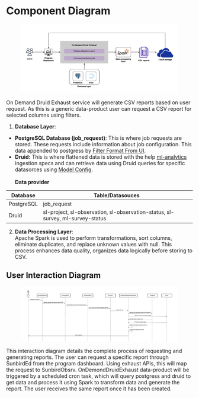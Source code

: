 # Component Diagram

<figure><img src="../../../../../../.gitbook/assets/Screenshot 2023-08-17 at 5.37.41 PM.png" alt=""><figcaption></figcaption></figure>

On Demand Druid Exhaust service will generate CSV reports based on user request. As this is a generic data-product user can request a CSV report for selected columns using filters.

1. **Database Layer**:

* **PostgreSQL Database (job\_request)**: This is where job requests are stored. These requests include information about job configuration. This data appended to postgress by [Filter Format From UI](https://project-sunbird.atlassian.net/wiki/spaces/MC/pages/3339780108/PD+-+Form+Config+-+Release-6.0.0+User+Detail+Report).
* **Druid:** This is where flattened data is stored with the help [ml-analytics](https://ed.sunbird.org/contribute/source-code/workflows/manage-learn/ml-analytics-service/ingestions) ingestion specs and can retrieve data using Druid queries for specific datasorces using [Model Config](https://github.com/Sunbird-Ed/ml-analytics-service/blob/release-5.1.0/druid\_data\_product\_query\_config.txt).\
  \
  **Data provider**

| Database   | Table/Datasouces                                                               |
| ---------- | ------------------------------------------------------------------------------ |
| PostgreSQL | job\_request                                                                   |
| Druid      | sl-project, sl-observation, sl-observation-status, sl-survey, ml-survey-status |

2. **Data Processing Layer**:\
   Apache Spark is used to perform transformations, sort columns, eliminate duplicates, and replace unknown values with null. This process enhances data quality, organizes data logically before storing to CSV.

## **User Interaction Diagram**

<figure><img src="../../../../../../.gitbook/assets/Screenshot 2023-08-17 at 5.39.59 PM.png" alt=""><figcaption></figcaption></figure>

This interaction diagram details the complete process of requesting and generating reports. The user can request a specific report through SunbirdEd from the program dashboard. Using exhaust APIs, this will map the request to SunbirdObsrv. OnDemondDruidExhaust data-product will be triggered by a scheduled cron task, which will query postgress and druid to get data and process it using Spark to transform data and generate the report. The user receives the same report once it has been created.
